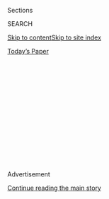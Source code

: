 <div id="app">

<div>

<div>

<div>

<div class="NYTAppHideMasthead css-1q2w90k e1suatyy0">

<div class="section css-ui9rw0 e1suatyy2">

<div class="css-eph4ug er09x8g0">

<div class="css-6n7j50">

</div>

<span class="css-1dv1kvn">Sections</span>

<div class="css-10488qs">

<span class="css-1dv1kvn">SEARCH</span>

</div>

[Skip to content](#site-content)[Skip to site index](#site-index)

</div>

<div class="css-10698na e1huz5gh0">

</div>

</div>

<div id="masthead-bar-one" class="section hasLinks css-15hmgas e1csuq9d3">

<div class="css-uqyvli e1csuq9d0">

</div>

<div class="css-1uqjmks e1csuq9d1">

</div>

<div class="css-9e9ivx">

[](https://myaccount.nytimes.com/auth/login?response_type=cookie&client_id=vi)

</div>

<div class="css-1bvtpon e1csuq9d2">

[Today’s Paper](https://www.nytimes.com/section/todayspaper)

</div>

</div>

</div>

</div>

<div data-aria-hidden="false">

<div id="site-content" role="main">

<div>

<div class="css-1aor85t" style="opacity:0.000000001;z-index:-1;visibility:hidden">

<div class="css-1hqnpie">

<div class="css-epjblv">

<span class="css-17xtcya">[Opinion](/section/opinion)</span><span class="css-x15j1o">|</span><span class="css-fwqvlz">Can
Dems Dispatch Mitch?</span>

</div>

<div class="css-k008qs">

<div class="css-1iwv8en">

<span class="css-18z7m18"></span>

<div>

</div>

</div>

<span class="css-1n6z4y">https://nyti.ms/3eo20Nm</span>

<div class="css-1705lsu">

<div class="css-4xjgmj">

<div class="css-4skfbu" role="toolbar" data-aria-label="Social Media Share buttons, Save button, and Comments Panel with current comment count" data-testid="share-tools">

  - 
  - 
  - 
  - 
    
    <div class="css-6n7j50">
    
    </div>

  - 
  - 

</div>

</div>

</div>

</div>

</div>

</div>

<div id="NYT_TOP_BANNER_REGION" class="css-13pd83m">

</div>

<div id="top-wrapper" class="css-1sy8kpn">

<div id="top-slug" class="css-l9onyx">

Advertisement

</div>

[Continue reading the main story](#after-top)

<div class="ad top-wrapper" style="text-align:center;height:100%;display:block;min-height:250px">

<div id="top" class="place-ad" data-position="top" data-size-key="top">

</div>

</div>

<div id="after-top">

</div>

</div>

<div>

<div class="css-v5btjw etb61u70">

<div class="css-v05ibm etb61u71">

[Opinion](/section/opinion)

</div>

</div>

<div id="sponsor-wrapper" class="css-1hyfx7x">

<div id="sponsor-slug" class="css-19vbshk">

Supported by

</div>

[Continue reading the main story](#after-sponsor)

<div id="sponsor" class="ad sponsor-wrapper" style="text-align:center;height:100%;display:block">

</div>

<div id="after-sponsor">

</div>

</div>

<div class="css-186x18t">

</div>

<div class="css-1vkm6nb ehdk2mb0">

# Can Dems Dispatch Mitch?

</div>

Sending McConnell back to his old Kentucky home.

<div class="css-18e8msd">

<div class="css-vp77d3 epjyd6m0">

<div class="css-1p10dcb ey68jwv0" data-aria-hidden="true">

[![Gail
Collins](https://static01.nyt.com/images/2018/04/03/opinion/gail-collins/gail-collins-thumbLarge.png
"Gail Collins")](https://www.nytimes.com/by/gail-collins)

</div>

<div class="css-1baulvz">

By [<span class="css-1baulvz last-byline" itemprop="name">Gail
Collins</span>](https://www.nytimes.com/by/gail-collins)

<div class="css-8atqhb">

Opinion Columnist

</div>

</div>

</div>

  - June 17, 2020

  - 
    
    <div class="css-4xjgmj">
    
    <div class="css-pvvomx" role="toolbar" data-aria-label="Social Media Share buttons, Save button, and Comments Panel with current comment count" data-testid="share-tools">
    
      - 
      - 
      - 
      - 
        
        <div class="css-6n7j50">
        
        </div>
    
      - 
      - 
    
    </div>
    
    </div>

</div>

<div class="css-79elbk" data-testid="photoviewer-wrapper">

<div class="css-z3e15g" data-testid="photoviewer-wrapper-hidden">

</div>

<div class="css-1a48zt4 ehw59r15" data-testid="photoviewer-children">

![<span class="css-16f3y1r e13ogyst0" data-aria-hidden="true">Given a
choice between Mitch McConnell and Mr. Pokee the Instagram Hedgehog,
which would you vote
for?</span><span class="css-cnj6d5 e1z0qqy90" itemprop="copyrightHolder"><span class="css-1ly73wi e1tej78p0">Credit...</span><span><span>Al
Drago for The New York
Times</span></span></span>](https://static01.nyt.com/images/2020/06/17/opinion/17collins1/merlin_172650015_d200fb89-91df-4ffe-9ccf-ed60c3e5b0db-articleLarge.jpg?quality=75&auto=webp&disable=upscale)

</div>

</div>

</div>

<div class="section meteredContent css-1r7ky0e" name="articleBody" itemprop="articleBody">

<div class="css-1fanzo5 StoryBodyCompanionColumn">

<div class="css-53u6y8">

[Mitch
McConnell](https://www.nytimes.com/2020/06/23/us/politics/mitch-mcconnell-kentucky-primary.html)
is up for re-election this year, and the idea of him losing is as
seductive as — oh, I don’t know. Dinner in a real restaurant?

Obviously, it’s hard to pay attention to anything but the presidential
race when [John Bolton is
revealing](https://www.nytimes.com/2020/06/17/us/politics/bolton-book-trump-impeached.html)
that Donald Trump did not seem to know Britain was a nuclear power and
wondered if Finland was part of Russia.

But next week Democrats are going to pick a nominee to run against
McConnell, and it’s a real contest, full of all the same battles we went
through over Biden versus Bernie. I think it would be a good idea for us
to take a look at what’s going on.

Really, your friends know you pay attention to this stuff and they are
going to expect you to be able to give them a quick briefing over
cocktails, if we ever reinvent cocktail parties.

</div>

</div>

<div class="css-1fanzo5 StoryBodyCompanionColumn">

<div class="css-53u6y8">

Kentucky went for Trump by 30 points in 2016. But last year voters
elected a Democratic governor, Andy Beshear, who had the advantage of
running against a truly terrible incumbent, Matt Bevin. (After Bevin
lost, he famously rewarded big donors by [issuing 428 pardons and
commutations](https://www.courier-journal.com/story/news/politics/2019/12/11/bevin-issued-hundreds-pardons-and-commutations-final-day/4399770002/)
to folks who had been convicted of everything from raping a child to
murdering a parent.)

Details, details.

The Democratic Party leaders feel they have a Senate winner in [Amy
McGrath](https://www.nytimes.com/2020/06/22/us/politics/charles-booker-amy-mcgrath-kentucky-adverstising.html),
a moderate former Marine fighter pilot. In passing we’ll mention that
McConnell dodged military service on a medical issue — something called
optic neuritis.

“Those things used to matter,” said [John
Heyrman](https://www.berea.edu/psc/faculty-and-staff/dr-john-heyrman/),
a political-science professor at Berea College. But now, he said, it
never comes up. And optic neuritis certainly doesn’t sound any more
questionable than bone spurs.

Still, McGrath has run some [terrific
ads](https://www.youtube.com/watch?v=CcjG2fK7kNk) about her youthful
dream to “fly fighter jets,” her discovery that girls couldn’t get those
kinds of jobs, and the letter she sent seeking help from her senator
(guess who), which was never answered.

Her campaign started with a splash, drawing in tons of donations from
hopeful Democrats around the country. But the follow-up was a bit mixed.

</div>

</div>

<div class="css-1fanzo5 StoryBodyCompanionColumn">

<div class="css-53u6y8">

For instance, when Brett Kavanaugh was up for Supreme Court nomination,
McGrath first told a local paper that she would have supported him if
she was in the Senate. Hours later she [changed her
tune](https://www.politico.com/story/2019/07/10/amy-mcgrath-brett-kavanaugh-1405832)
“upon further reflection.”

“Talking to her, she’s pretty good one-on-one,” said [Ryland
Barton](https://www.wkyufm.org/people/ryland-barton#stream/0), the state
capitol bureau chief for Kentucky Public Radio Network. But, he added,
“she kind of seems consulted to death.”

Meanwhile, up popped — [Charles
Booker](https://www.nytimes.com/2020/06/22/us/politics/charles-booker-amy-mcgrath-kentucky-adverstising.html),
a 35-year-old African-American state legislator. Candidate of the Bernie
Bros and [endorsed by
A.O.C](https://www.courier-journal.com/story/news/politics/elections/kentucky/2020/06/09/bernie-sanders-endorses-charles-booker-kentucky-senate-primary/5326417002/).
He’s been running a more exciting campaign, and Kentucky’s two largest
newspapers have endorsed him, mainly on the basis of his being … not
boring. But it’s hard to know how Kentucky will take to Medicare for All
and a Green New Deal.

“It’s certainly gotten a lot more interesting,” said Barton.

Can a black progressive rally a huge turnout of liberals and minorities
that compensates for any fallout in the middle? If there’s a moment, it
might be now. Kentucky is another state with a hideous racial incident
in its recent past — [Breonna
Taylor](https://www.nytimes.com/article/breonna-taylor-police.html), a
26-year-old black emergency medical technician, was shot eight times by
the police who broke into her home while she slept, searching for a drug
suspect who wasn’t there.

Either candidate could certainly run a smart campaign, and it’s hard to
know how all the national trauma is affecting voters’ attitudes.
“There’s been no polling. Nobody really knows what the state of the
race is,” said Heyrman.

Here we have the classic dilemma for the 2020 Democrats. Who would you
want nominated for this difficult race in a purple-to-red state?

A) Moderate with a really good résumé.

B) Exciting newcomer who might be able to move the public left.

</div>

</div>

<div class="css-1fanzo5 StoryBodyCompanionColumn">

<div class="css-53u6y8">

C) Anybody who can beat Mitch McConnell and I don’t care if it’s [Mr.
Pokee](https://www.instagram.com/mr.pokee/?hl=en) the Instagram
Hedgehog.

OK, you’re right. Mr. Pokee would be an improvement. McConnell is, of
course, the guy who brags about having refused to schedule even a
hearing for almost any judicial nominees during the Obama
administration. Whose race to fill up the vacant court seats with Trump
appointees should climax this week when he makes his Republicans [vote
to confirm Justin
Walker](https://www.nytimes.com/2020/06/04/us/judge-justin-walker-nomination-senate.html),
a 38-year-old family friend with minimal experience, to the
second-highest court in the land.

McConnell, whose wife, a member of a family that controls a massive
shipping organization, was conveniently named Trump’s secretary of
transportation.

This is hardly the only Senate race you’re going to want to pay
attention to this year. The Democrats have a bunch of exciting
candidates. (And, as usual, a few accidents they’ll just ignore. I’m
thinking of [the nominee they’re trying to get rid
of](https://www.nytimes.com/2020/06/16/us/politics/chris-janicek-nebraska-senate.html)
in Nebraska — the owner of a cupcake bakery who sent out a group text to
his team describing how he imagined one of the staffers would behave
during group sex.)

So, who can maul Mitch? I know you’re focused on the presidential race —
who isn’t? But this will give you something to think about once you’ve
exhausted your contemplation of Donald Trump’s sense of geography.

*The Times is committed to publishing* [*a diversity of
letters*](https://www.nytimes.com/2019/01/31/opinion/letters/letters-to-editor-new-york-times-women.html)
*to the editor. We’d like to hear what you think about this or any of
our articles. Here are some*
[*tips*](https://help.nytimes.com/hc/en-us/articles/115014925288-How-to-submit-a-letter-to-the-editor)*.
And here’s our email:*
[*letters@nytimes.com*](mailto:letters@nytimes.com)*.*

*Follow The New York Times Opinion section on*
[*Facebook*](https://www.facebook.com/nytopinion)*,* [*Twitter
(@NYTopinion)*](http://twitter.com/NYTOpinion) *and*
[*Instagram*](https://www.instagram.com/nytopinion/)*.*

</div>

</div>

</div>

<div>

</div>

<div>

</div>

<div>

</div>

<div>

<div id="bottom-wrapper" class="css-1ede5it">

<div id="bottom-slug" class="css-l9onyx">

Advertisement

</div>

[Continue reading the main story](#after-bottom)

<div id="bottom" class="ad bottom-wrapper" style="text-align:center;height:100%;display:block;min-height:90px">

</div>

<div id="after-bottom">

</div>

</div>

</div>

</div>

</div>

## Site Index

<div>

</div>

## Site Information Navigation

  - [© <span>2020</span> <span>The New York Times
    Company</span>](https://help.nytimes.com/hc/en-us/articles/115014792127-Copyright-notice)

<!-- end list -->

  - [NYTCo](https://www.nytco.com/)
  - [Contact
    Us](https://help.nytimes.com/hc/en-us/articles/115015385887-Contact-Us)
  - [Work with us](https://www.nytco.com/careers/)
  - [Advertise](https://nytmediakit.com/)
  - [T Brand Studio](http://www.tbrandstudio.com/)
  - [Your Ad
    Choices](https://www.nytimes.com/privacy/cookie-policy#how-do-i-manage-trackers)
  - [Privacy](https://www.nytimes.com/privacy)
  - [Terms of
    Service](https://help.nytimes.com/hc/en-us/articles/115014893428-Terms-of-service)
  - [Terms of
    Sale](https://help.nytimes.com/hc/en-us/articles/115014893968-Terms-of-sale)
  - [Site Map](https://spiderbites.nytimes.com)
  - [Help](https://help.nytimes.com/hc/en-us)
  - [Subscriptions](https://www.nytimes.com/subscription?campaignId=37WXW)

</div>

</div>

</div>

</div>
